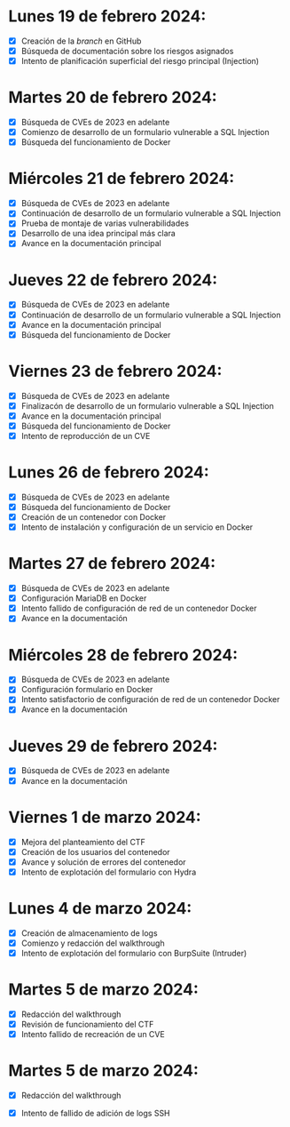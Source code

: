 # Lunes 19 de febrero 2024:

- [x] Creación de la *branch* en GitHub
- [x] Búsqueda de documentación sobre los riesgos asignados
- [x] Intento de planificación superficial del riesgo principal (Injection)

# Martes 20 de febrero 2024:

- [x] Búsqueda de CVEs de 2023 en adelante
- [x] Comienzo de desarrollo de un formulario vulnerable a SQL Injection 
- [x] Búsqueda del funcionamiento de Docker

# Miércoles 21 de febrero 2024:

- [x] Búsqueda de CVEs de 2023 en adelante
- [x] Continuación de desarrollo de un formulario vulnerable a SQL Injection
- [x] Prueba de montaje de varias vulnerabilidades
- [x] Desarrollo de una idea principal más clara
- [x] Avance en la documentación principal 

# Jueves 22 de febrero 2024:

- [x] Búsqueda de CVEs de 2023 en adelante
- [x] Continuación de desarrollo de un formulario vulnerable a SQL Injection
- [x] Avance en la documentación principal
- [x] Búsqueda del funcionamiento de Docker

# Viernes 23 de febrero 2024:

- [x] Búsqueda de CVEs de 2023 en adelante
- [x] Finalizacón de desarrollo de un formulario vulnerable a SQL Injection
- [x] Avance en la documentación principal
- [x] Búsqueda del funcionamiento de Docker
- [x] Intento de reproducción de un CVE

# Lunes 26 de febrero 2024:

- [x] Búsqueda de CVEs de 2023 en adelante
- [x] Búsqueda del funcionamiento de Docker
- [x] Creación de un contenedor con Docker
- [x] Intento de instalación y configuración de un servicio en Docker

# Martes 27 de febrero 2024:

- [x] Búsqueda de CVEs de 2023 en adelante
- [x] Configuración MariaDB en Docker
- [x] Intento fallido de configuración de red de un contenedor Docker
- [x] Avance en la documentación

# Miércoles 28 de febrero 2024:

- [x] Búsqueda de CVEs de 2023 en adelante
- [x] Configuración formulario en Docker
- [x] Intento satisfactorio de configuración de red de un contenedor Docker
- [x] Avance en la documentación

# Jueves 29 de febrero 2024:

- [x] Búsqueda de CVEs de 2023 en adelante
- [x] Avance en la documentación

# Viernes 1 de marzo 2024:

- [x] Mejora del planteamiento del CTF
- [x] Creación de los usuarios del contenedor
- [x] Avance y solución de errores del contenedor
- [x] Intento de explotación del formulario con Hydra

# Lunes 4 de marzo 2024:

- [x] Creación de almacenamiento de logs
- [x] Comienzo y redacción del walkthrough
- [x] Intento de explotación del formulario con BurpSuite (Intruder)

# Martes 5 de marzo 2024:

- [x] Redacción del walkthrough
- [x] Revisión de funcionamiento del CTF
- [x] Intento fallido de recreación de un CVE

# Martes 5 de marzo 2024:

- [x] Redacción del walkthrough
- [x] Intento de fallido de adición de logs SSH

